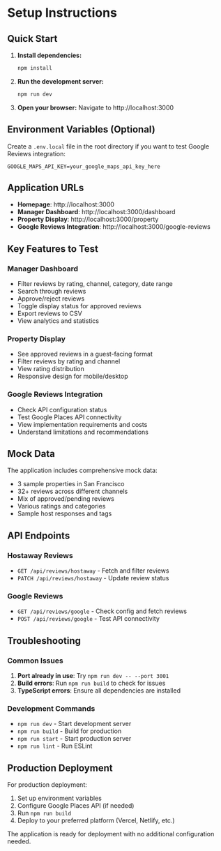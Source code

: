 # Setup Instructions

## Quick Start

1. **Install dependencies:**
   ```bash
   npm install
   ```

2. **Run the development server:**
   ```bash
   npm run dev
   ```

3. **Open your browser:**
   Navigate to http://localhost:3000

## Environment Variables (Optional)

Create a `.env.local` file in the root directory if you want to test Google Reviews integration:

```
GOOGLE_MAPS_API_KEY=your_google_maps_api_key_here
```

## Application URLs

- **Homepage**: http://localhost:3000
- **Manager Dashboard**: http://localhost:3000/dashboard
- **Property Display**: http://localhost:3000/property
- **Google Reviews Integration**: http://localhost:3000/google-reviews

## Key Features to Test

### Manager Dashboard
- Filter reviews by rating, channel, category, date range
- Search through reviews
- Approve/reject reviews
- Toggle display status for approved reviews
- Export reviews to CSV
- View analytics and statistics

### Property Display
- See approved reviews in a guest-facing format
- Filter reviews by rating and channel
- View rating distribution
- Responsive design for mobile/desktop

### Google Reviews Integration
- Check API configuration status
- Test Google Places API connectivity
- View implementation requirements and costs
- Understand limitations and recommendations

## Mock Data

The application includes comprehensive mock data:
- 3 sample properties in San Francisco
- 32+ reviews across different channels
- Mix of approved/pending reviews
- Various ratings and categories
- Sample host responses and tags

## API Endpoints

### Hostaway Reviews
- `GET /api/reviews/hostaway` - Fetch and filter reviews
- `PATCH /api/reviews/hostaway` - Update review status

### Google Reviews
- `GET /api/reviews/google` - Check config and fetch reviews
- `POST /api/reviews/google` - Test API connectivity

## Troubleshooting

### Common Issues
1. **Port already in use**: Try `npm run dev -- --port 3001`
2. **Build errors**: Run `npm run build` to check for issues
3. **TypeScript errors**: Ensure all dependencies are installed

### Development Commands
- `npm run dev` - Start development server
- `npm run build` - Build for production
- `npm run start` - Start production server
- `npm run lint` - Run ESLint

## Production Deployment

For production deployment:
1. Set up environment variables
2. Configure Google Places API (if needed)
3. Run `npm run build`
4. Deploy to your preferred platform (Vercel, Netlify, etc.)

The application is ready for deployment with no additional configuration needed.
